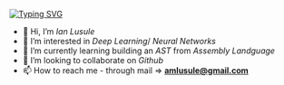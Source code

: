 [![Typing SVG](https://readme-typing-svg.demolab.com/?lines=Hello,+good+to+see+you+🙃;Let's+get+better+together+✊)](https://git.io/typing-svg)

- 👋 Hi, I’m $Ian$ $Lusule$
- 👀 I’m interested in $Deep$ $Learning$/ $Neural$ $Networks$
- 🌱 I’m currently learning building an $AST$ from $Assembly$ $Landguage$
- 💞️ I’m looking to collaborate on $Github$
- 📫 How to reach me - through mail => **amlusule@gmail.com** 

